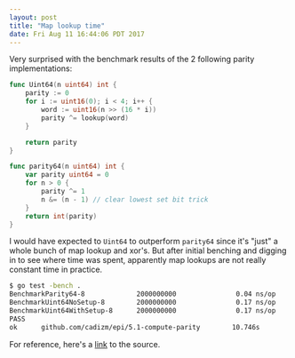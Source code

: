 ```yaml
---
layout: post
title: "Map lookup time"
date: Fri Aug 11 16:44:06 PDT 2017
---
```


Very surprised with the benchmark results of the 2 following parity
implementations:

```go
func Uint64(n uint64) int {
	parity := 0
	for i := uint16(0); i < 4; i++ {
		word := uint16(n >> (16 * i))
		parity ^= lookup(word)
	}

	return parity
}

func parity64(n uint64) int {
	var parity uint64 = 0
	for n > 0 {
		parity ^= 1
		n &= (n - 1) // clear lowest set bit trick
	}
	return int(parity)
}

```

I would have expected to `Uint64` to outperform `parity64` since it's "just"
a whole bunch of map lookup and xor's. But after initial benching and digging
in to see where time was spent, apparently map lookups are not really constant
time in practice.

```bash
$ go test -bench .
BenchmarkParity64-8             2000000000               0.04 ns/op
BenchmarkUint64NoSetup-8        2000000000               0.17 ns/op
BenchmarkUint64WithSetup-8      2000000000               0.17 ns/op
PASS
ok      github.com/cadizm/epi/5.1-compute-parity        10.746s
```

For reference, here's a [link](https://github.com/cadizm/epi/tree/master/5.1-compute-parity)
to the source.
